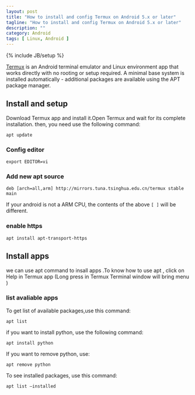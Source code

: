 ```yaml
---
layout: post
title: "How to install and config Termux on Android 5.x or later"
tagline: "How to install and config Termux on Android 5.x or later"
description: ""
category: Android 
tags: [ Linux, Android ]
---
```

{% include JB/setup %}

[Termux](https://termux.com/) is an Android terminal emulator and Linux environment app that works directly with no rooting or setup required. A minimal base system is installed automatically - additional packages are available using the APT package manager.

## Install and setup

Download Termux app and install it.Open Termux and wait for its complete installation. then, you need use the following command:

    apt update


### Config editor

    export EDITOR=vi

### Add new apt source

    deb [arch=all,arm] http://mirrors.tuna.tsinghua.edu.cn/termux stable main

If your android is not a ARM CPU, the contents of the above `[ ]` will be different.

### enable https

    apt install apt-transport-https


## Install apps

we can use  apt command to insall apps .To know how to use apt , click on Help in Termux app  (Long press in Termux Terminal window will bring menu )

### list avaliable apps

To get list of available packages,use this command:

    apt list

if you want to install python, use the following command:

    apt install python

If you want to remove python, use:

    apt remove python

To see installed packages, use this command:

    apt list –installed 



